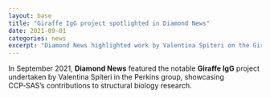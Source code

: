 ```yaml
---
layout: base
title: "Giraffe IgG project spotlighted in Diamond News"
date: 2021-09-01
categories: news
excerpt: "Diamond News highlighted work by Valentina Spiteri on the Giraffe IgG project."
---
```


In September 2021, **Diamond News** featured the notable **Giraffe IgG** project undertaken by Valentina Spiteri in the Perkins group, showcasing CCP‑SAS’s contributions to structural biology research.
